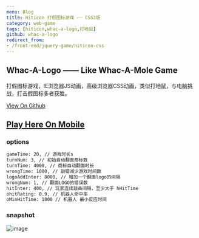 ```yaml
---
menu: Blog
title: Hiticon 打假图标游戏 —— CSS3版
category: web-game
tags: [hiticon,whac-a-logo,打地鼠]
github: whac-a-logo
redirect_from:
- /front-end/jquery-game/hiticon-css
---
```


## Whac-A-Logo —— Like Whac-A-Mole Game
打假图标游戏，IE浏览器JS动画，高级浏览器CSS动画，类似打地鼠，与电脑挑战，打击假图标多者获胜。

<a href="{{site.github_url}}/{{page.github}}" title="">View On Github</a>

## <a href="/demo/hiticon-css" target="_blank" title="Hiticon 打假图标游戏">Play Here On Mobile</a>

### options
```html
gameTime: 20, // 游戏时长s
turnNum: 3, // 初始自动翻面商标数
turnTime: 4000, // 商标自动翻面时长
wrongTime: 1000, // 敲错减少游戏时间数
logoAddInter: 8000, // 增加一个翻面logo的间隔
wrongNum: 1, // 翻面LOGO的错误数
hitInter: 400, // 玩家连续敲击间隔，至少大于 hHitTime
ohitRating: 0.9, // 机器人命中率
oMinHitTime: 1000 // 机器人 最小反应时间
```

### snapshot
![image]({{site.url}}/{{page.github}}/snapshot/demo.png)
